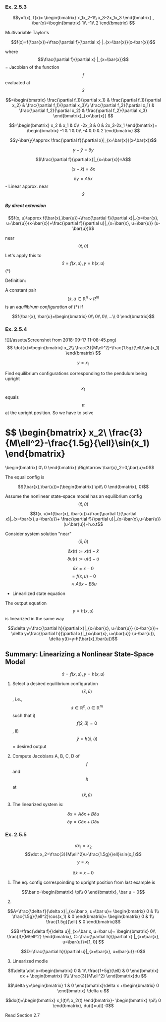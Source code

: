 ### Ex. 2.5.3

$$y=f(x), f(x)=
\begin{bmatrix}
x_1x_2-1\\
x_3-2x_1x_3
\end{bmatrix}
,
\bar{x}=\begin{bmatrix}
1\\
-1\\
2
\end{bmatrix}
$$

Multivariable Taylor's

$$f(x)=f(\bar{x})+\frac{\partial f}{\partial x} |_{x=\bar{x}}(x-\bar{x})$$

where $$\frac{\partial f}{\partial x} |_{x=\bar{x}}$$ = Jacobian of the function $$f$$ evaluated at $$\bar{x}$$

$$=\begin{bmatrix}
\frac{\partial f_1}{\partial x_1} & \frac{\partial f_1}{\partial x_2} & \frac{\partial f_1}{\partial x_3}\\
\frac{\partial f_2}{\partial x_1} & \frac{\partial f_2}{\partial x_2} & \frac{\partial f_2}{\partial x_3}
\end{bmatrix}_{x=\bar{x}}
$$

$$=\begin{bmatrix}
x_2 & x_1 & 0\\
-2x_3 & 0 & 2x_3-2x_1
\end{bmatrix}=
\begin{bmatrix}
-1 & 1 & 0\\
-4 & 0 & 2
\end{bmatrix}
$$

$$y-\bar{y}\approx \frac{\partial f}{\partial x}|_{x=\bar{x}}(x-\bar{x})$$

$$y-\bar{y} = \delta y$$

$$\frac{\partial f}{\partial x}|_{x=\bar{x}}=A$$

$$(x-\bar{x})=\delta x$$

$$\delta y = A\delta x$$ - Linear approx. near $$\bar{x}$$

##### By direct extension

$$f(x, u)\approx f(\bar{x},\bar{u})+\frac{\partial f}{\partial x}|_{x=\bar{x}, u=\bar{u}}(x-\bar{x})+\frac{\partial f}{\partial u}|_{x=\bar{x}, u=\bar{u}} (u-\bar{u})$$

near $$(\bar{x}, \bar{u})$$

Let's apply this to 
$$\bar{x}=f(x, u), y=h(x, u)$$ (*)

Definition:

A constant pair $$(\bar{x}, \bar{u}\in \mathbb{R}^n\times R^{m}$$ is an *equilibirum configuration* of (*) if

$$f(\bar{x}, \bar{u}=\begin{bmatrix}
0\\
0\\
0\\
...\\
0
\end{bmatrix}$$

### Ex. 2.5.4
![](/assets/Screenshot from 2018-09-17 11-08-45.png)
$$
\dot{x}=\begin{bmatrix}
x_2\\
\frac{3}{M\ell^2}-\frac{1.5g}{\ell}\sin(x_1)
\end{bmatrix}
$$

$$y=x_1$$


Find equilibrium configurations corresponding to the pendulum being upright

$$x_1$$ equals $$\pi$$ at the upright position. So we have to solve

$$
\begin{bmatrix}
x_2\\
\frac{3}{M\ell^2}-\frac{1.5g}{\ell}\sin(x_1)
\end{bmatrix}
=
\begin{bmatrix}
0\\
0
\end{bmatrix}
\Rightarrow
\bar{x}_2=0,\bar{u}=0$$

The equal config is

$$(\bar{x},\bar{u})=(\begin{bmatrix}
\pi\\
0
\end{bmatrix}, 0)$$

Assume the nonlinear state-space model has an equilibrium config $$(\bar{x},\bar{u})$$

$$f(x, u)=f(\bar{x}, \bar{u})+\frac{\partial f}{\partial x}|_{x=\bar{x},u=\bar{u}}+
\frac{\partial f}{\partial u}|_{x=\bar{x},u=\bar{u}}(u-\bar{u})+h.o.t$$

Consider system solution "near" $$(\bar{x}, \bar{u})$$

$$\delta x(t):=x(t)-\bar{x}$$
$$\delta u(t):=u(t)-\bar{u}$$

$$\delta \dot{x}=\dot{x}-0$$
$$=f(x, u)-0$$
$$\approx A\delta x-B\delta u$$
- Linearlized state equation

The output equation $$y=h(x, u)$$ is linearized in the same way

$$\delta y=\frac{\partial h}{\partial x}|_{x=\bar{x}, u=\bar{u}} (x-\bar{x})+
\delta y=\frac{\partial h}{\partial x}|_{x=\bar{x}, u=\bar{u}} (u-\bar{u}),
\delta y(t)=y-h(\bar{x},\bar{u})$$

## Summary: Linearizing a  Nonlinear State-Space Model
$$\dot{x}=f(x, u), y=h(x, u)$$

1. Select a desired equilibrium configuration
    $$(\bar{x}, \bar u)$$, i.e., $$\bar x\in \mathbb R^n, \bar u\in \mathbb R^m$$ such that
    i) $$f(\bar x, \bar u)=0$$, ii) $$\bar y=h(\bar x,\bar u)$$  = desired output
2. Compute Jacobians A, B, C, D of $$f$$ and $$h$$ at $$(\bar x, \bar u)$$

3. The linearized system is:

$$\delta x= A\delta x + B\delta u$$
$$\delta y= C\delta x + D\delta u$$

### Ex. 2.5.5

$$d\dot x_1=x_2$$
$$\dot x_2=\frac{3}{M\ell^2}u-\frac{1.5g}{\ell}\sin(x_1)$$
$$y=x_1$$

$$\delta \dot{x}=\dot{x}-0$$
1) The eq. config correspoinding to upright position from last example is

$$\bar x=\begin{bmatrix}
\pi\\
0
\end{bmatrix}, \bar u = 0$$

2)

$$A=\frac{\delta f}{\delta x}|_{x=\bar x, u=\bar u}=
\begin{bmatrix}
0 & 1\\
\frac{1.5g}{\ell^2}\cos(x_1) & 0
\end{bmatrix}=
\begin{bmatrix}
0 & 1\\
\frac{1.5g}{\ell} & 0
\end{bmatrix}$$


$$B=\frac{\delta f}{\delta u}|_{x=\bar x, u=\bar u}=
\begin{bmatrix}
0\\
\frac{3}{M\ell^2}
\end{bmatrix},
C=\frac{\partial h}{\partial x} |_{x=\bar{x}, u=\bar{u}}=[1, 0]
$$

$$D=\frac{\partial h}{\partial u}|_{x=\bar{x}, u=\bar{u}}=0$$

3) Linearized modle

$$\delta \dot x=\begin{bmatrix}
0 & 1\\
\frac{1+5g}{\ell} & 0
\end{bmatrix} dx +
\begin{bmatrix}
0\\
\frac{3}{M\ell^2}
\end{bmatrix}du
$$

$$\delta y=\begin{bmatrix}
1 & 0
\end{bmatrix}\delta x
+\begin{bmatrix}
0
\end{bmatrix} \delta u
$$

$$dx(t)=\begin{bmatrix}
x_1(t)\\
x_2(t)
\end{bmatrix}-
\begin{bmatrix}
\pi\\
0
\end{bmatrix}, du(t)=u(t)-0$$

Read Section 2.7
